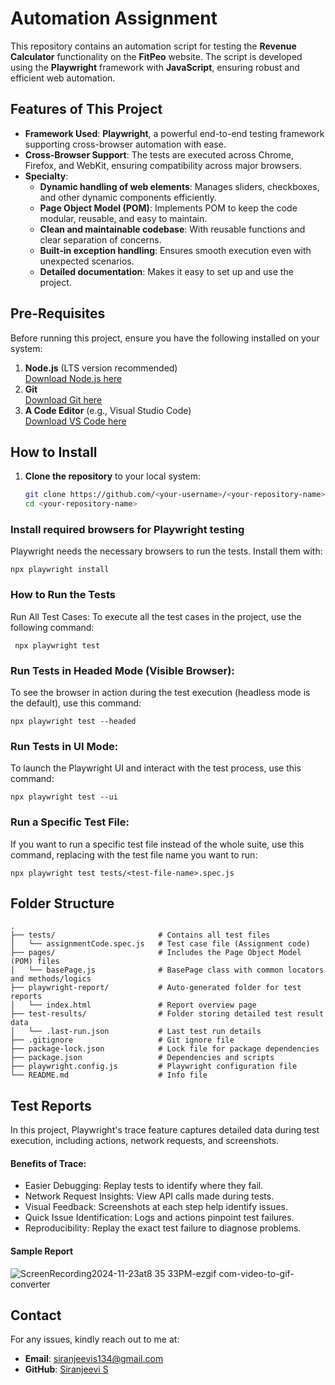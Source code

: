  # **Automation Assignment**

This repository contains an automation script for testing the **Revenue Calculator** functionality on the **FitPeo** website. The script is developed using the **Playwright** framework with **JavaScript**, ensuring robust and efficient web automation.

## **Features of This Project**
- **Framework Used**: **Playwright**, a powerful end-to-end testing framework supporting cross-browser automation with ease.
- **Cross-Browser Support**: The tests are executed across Chrome, Firefox, and WebKit, ensuring compatibility across major browsers.
- **Specialty**:  
  - **Dynamic handling of web elements**: Manages sliders, checkboxes, and other dynamic components efficiently.  
  - **Page Object Model (POM)**: Implements POM to keep the code modular, reusable, and easy to maintain.  
  - **Clean and maintainable codebase**: With reusable functions and clear separation of concerns.  
  - **Built-in exception handling**: Ensures smooth execution even with unexpected scenarios.  
  - **Detailed documentation**: Makes it easy to set up and use the project.  

## **Pre-Requisites**
Before running this project, ensure you have the following installed on your system:  
1. **Node.js** (LTS version recommended)  
   [Download Node.js here](https://nodejs.org/)  
2. **Git**  
   [Download Git here](https://git-scm.com/)  
3. **A Code Editor** (e.g., Visual Studio Code)  
   [Download VS Code here](https://code.visualstudio.com/)  

## **How to Install**
1. **Clone the repository** to your local system:  
   ```bash
   git clone https://github.com/<your-username>/<your-repository-name>.git
   cd <your-repository-name>


### Install required browsers for Playwright testing

Playwright needs the necessary browsers to run the tests. Install them with:  


    npx playwright install



### How to Run the Tests

Run All Test Cases:
To execute all the test cases in the project, use the following command:

     npx playwright test

### Run Tests in Headed Mode (Visible Browser):
To see the browser in action during the test execution (headless mode is the default), use this command:

    npx playwright test --headed

### Run Tests in UI Mode:
To launch the Playwright UI and interact with the test process, use this command:

    npx playwright test --ui

### Run a Specific Test File:
If you want to run a specific test file instead of the whole suite, use this command, replacing <test-file-name> with the test file name you want to run:

    npx playwright test tests/<test-file-name>.spec.js

## Folder  Structure 


    .
    ├── tests/                       # Contains all test files
    │   └── assignmentCode.spec.js   # Test case file (Assignment code)
    ├── pages/                       # Includes the Page Object Model (POM) files
    │   └── basePage.js              # BasePage class with common locators and methods/logics
    ├── playwright-report/           # Auto-generated folder for test reports
    │   └── index.html               # Report overview page
    ├── test-results/                # Folder storing detailed test result data
    │   └── .last-run.json           # Last test run details
    ├── .gitignore                   # Git ignore file
    ├── package-lock.json            # Lock file for package dependencies
    ├── package.json                 # Dependencies and scripts
    ├── playwright.config.js         # Playwright configuration file
    └── README.md                    # Info file


## Test Reports
In this project, Playwright's trace feature captures detailed data during test execution, including actions, network requests, and screenshots.

#### Benefits of Trace:
* Easier Debugging: Replay tests to identify where they fail.
* Network Request Insights: View API calls made during tests.
* Visual Feedback: Screenshots at each step help identify issues.
* Quick Issue Identification: Logs and actions pinpoint test failures.
* Reproducibility: Replay the exact test failure to diagnose problems.

#### Sample Report

![ScreenRecording2024-11-23at8 35 33PM-ezgif com-video-to-gif-converter](https://github.com/user-attachments/assets/0ca87948-7574-42f4-aa82-a2f63734374b)

## **Contact**
For any issues, kindly reach out to me at:
- **Email**: siranjeevis134@gmail.com
- **GitHub**: [Siranjeevi S](https://www.linkedin.com/in/siranjeevi1/)






